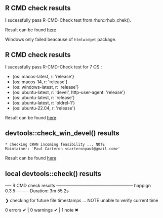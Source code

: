 ## R CMD check results

I sucessfully pass R-CMD-Check test from rhun::rhub_chek().
   
Result can be found [here](https://github.com/paul-carteron/happign/actions/runs/16589706655)

Windows only failed beacause of `htmlwidget` package.

## R CMD check results

I sucessfully pass R-CMD-Check test for 7 OS :
   - {os: macos-latest,   r: 'release'}
   - {os: macos-14,       r: 'release'}
   - {os: windows-latest, r: 'release'}
   - {os: ubuntu-latest,  r: 'devel', http-user-agent: 'release'}
   - {os: ubuntu-latest,  r: 'release'}
   - {os: ubuntu-latest,  r: 'oldrel-1'}
   - {os: ubuntu-22.04,   r: 'release'}
   
Result can be found [here](https://github.com/paul-carteron/happign/actions/runs/16474338139)

## devtools::check_win_devel() results

```
* checking CRAN incoming feasibility ... NOTE
Maintainer: 'Paul Carteron <carteronpaul@gmail.com>'

```

Result can be found [here](https://win-builder.r-project.org/wDsiITp644Ye/)

## local devtools::check() results
── R CMD check results ───────────────────────── happign 0.3.5 ────
Duration: 3m 55.2s

❯ checking for future file timestamps ... NOTE
  unable to verify current time

0 errors ✔ | 0 warnings ✔ | 1 note ✖

